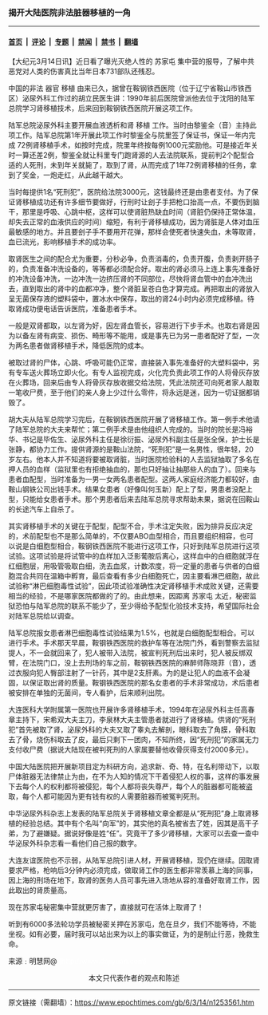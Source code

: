 ### 揭开大陆医院非法脏器移植的一角

---

#### [首页](../../../..?n1253561) &nbsp;|&nbsp; [评论](../../../../../epoch-comment?n1253561) &nbsp;|&nbsp; [专题](../../../../../epoch-special?n1253561) &nbsp;|&nbsp; [禁闻](../../../../../epoch-news?n1253561) &nbsp;|&nbsp; [禁书](../../../../../books?n1253561) &nbsp;|&nbsp; [翻墙](https://github.com/gfw-breaker/nogfw/blob/master/README.md?n1253561)


<div class="post_content" id="artbody" itemprop="articleBody">
 <!-- article content begin -->
 <p>
  【大纪元3月14日讯】近日看了曝光灭绝人性的
  <ok href="https://www.epochtimes.com/gb/tag/%E8%8B%8F%E5%AE%B6%E5%B1%AF.html">
   苏家屯
  </ok>
  集中营的报导，了解中共恶党对人类的伤害真比当年日本731部队还残忍。
 </p>
 <p>
  中国的非法
  <ok href="https://www.epochtimes.com/gb/tag/%E5%99%A8%E5%AE%98.html">
   器官
  </ok>
  <ok href="https://www.epochtimes.com/gb/tag/%E7%A7%BB%E6%A4%8D.html">
   移植
  </ok>
  由来已久，据曾在鞍钢铁西医院（位于辽宁省鞍山市铁西区）泌尿外科工作过的胡立民医生讲：1990年前后医院曾派他去位于沈阳的陆军总院学习肾移植技术，后来回到鞍钢铁西医院开展这项工作。
 </p>
 <p>
  陆军总院泌尿外科主要开展血液透析和肾
  <ok href="https://www.epochtimes.com/gb/tag/%E7%A7%BB%E6%A4%8D.html">
   移植
  </ok>
  工作。当时由黎鉴全（音）主持此项工作。陆军总院第1年开展此项工作时黎鉴全与院里签了保证书，保证一年内完成 72例肾移植手术，如按时完成，院里年终按每例1000元奖励他。可是接近年关时一算还差2例，黎鉴全就让科里专门跑肾源的人去法院联系，提前判2个配型合适的人死刑，未到年关就毙了，取到了肾，从而完成了1年72例肾移植的任务，拿到了奖金，一炮走红，从此越干越大。
 </p>
 <p>
  当时每提供1名“死刑犯”，医院给法院3000元，这钱最终还是由患者支付。为了保证肾移植成功还有许多细节要做好，行刑时让刽子手把枪口抬高一点，不要伤到脑干，那里是呼吸、心跳中枢，这样可以使肾脏热缺血时间（肾脏仍保持正常体温，却失去正常的血液供应的时间）缩短，有利于肾移植成功，因为肾脏是人体对血压最敏感的地方。并且要刽子手不要用开花弹，那样会使死者快速失血，未等取肾，血已流光，影响移植手术的成功率。
 </p>
 <p>
  取肾医生之间的配合尤为重要，分秒必争，负责消毒的，负责开腹，负责剥开肠子的，负责准备冲洗设备的，等等都必须配合好。取出的肾必须马上连上事先准备好的冲洗设备冲洗，一边冲洗一边挤压肾的不同部位，尽快将肾血管中的血冲洗出去，直到取出的肾中的血都冲净，整个肾脏呈苍白色才算完成。再把取出的肾放入呈无菌保存液的塑料袋中，置冰水中保存，取出的肾24小时内必须完成移植。待取肾成功便电话告诉医院，准备患者手术。
 </p>
 <p>
  一般是双肾都取，以左肾为好，因左肾血管长，容易进行下步手术。也取右肾是因为以备左肾有病变、损伤、畸形等不能用，或是事先已为另一患者配好了型，一次为两名患者做肾移植手术，降低医院的成本。
 </p>
 <p>
  被取过肾的尸体，心跳、呼吸可能仍正常，直接装入事先准备好的大塑料袋中，另有专车送火葬场立即火化。有专人监视完成，火化完负责此项工作的人将骨灰存放在火葬场，回来后由专人将骨灰存放收据交给法院，凭此法院还可向死者家人敲取一笔收尸费，至于他们的亲人身上少过什么零件，将永远是迷，因为一切证据都销毁了。
 </p>
 <p>
  胡大夫从陆军总院学习完后，在鞍钢铁西医院开展了肾移植工作。第一例手术他请了陆军总院的大夫来帮忙；第二例手术是由他组织人完成的。当时的院长是冯裕华、书记是毕佐生、泌尿外科主任是徐衍振、泌尿外科副主任是张全保，护士长是张静，都协力工作。提供肾源的是鞍山法院，“死刑犯”是一名男性，很年轻，20岁左右。他本人并不知道将要被取肾脏，当时医院检验科的人去监狱抽取了多名在押人员的血样（监狱里也有拒绝抽血的，那也只好抽让抽那些人的血了）。回来与患者血配型，当时准备为一男一女两名患者配型。这两人家庭经济能力都较好，由鞍山钢铁公司出钱手术。结果女患者（好像叫何玉新）配上了型，男患者没配上型，只能给女患者手术。那个男患者后来去陆军总院寻求帮助未果，据说在回鞍山的长途汽车上自杀了。
 </p>
 <p>
  其实肾移植手术的关键在于配型，配型不合，手术注定失败，因为排异反应决定的，术前配型也不是那么简单的，不仅要ABO血型相合，而且要组织相容，也可以说是白细胞型相合，鞍钢铁西医院不能进行这项工作，只好到陆军总院进行这项试验。这项试验是将试管中的血样加入泛影葡胺后离心，这样血中的白细胞就浮在红细胞层，用吸管吸取白细，洗去血浆，计数浓度，将一定量的患者与供者的白细胞混合共同在温箱中孵育，最后查看有多少白细胞死亡，因主要看淋巴细胞，故此试验称“淋巴细胞毒性试验”，因此项试验准确性决定肾移植手术成败关键，还需要相当的经验，不是哪家医院都做的了的。由此想来，因距离
  <ok href="https://www.epochtimes.com/gb/tag/%E8%8B%8F%E5%AE%B6%E5%B1%AF.html">
   苏家屯
  </ok>
  太近，秘密监狱恐怕与陆军总院的联系不能少了，至少得给予配型化验技术支持，希望国际社会对陆军总院给以调查。
 </p>
 <p>
  陆军总院报女患者淋巴细胞毒性试验结果为1.5%，也就是白细胞配型相合。可以进行手术。手术那天早晨，鞍钢铁西医院的救护车等在法院门外，看到警察去监狱提人，不一会就回来了，犯人被带入法院，被宣判死刑后出来时，犯人被反绑双臂，在法院门口，没上去刑场的车之前，鞍钢铁西医院的麻醉师陈晓菲（音），透过衣服向犯人臀部注射了一针药，其中是2支肝素。为的是让犯人的血液不会凝固，以保证取出肾的质量。鞍钢铁西医院的那名女患者的手术非常成功，术后患者被安排在单独的无菌间，专人看护，后来顺利出院。
 </p>
 <p>
  大连医科大学附属第一医院也开展许多肾移植手术，1994年在泌尿外科主任高春章主持下，宋希双大夫主刀，李泉林大夫主管患者就进行了肾移植。供肾的“死刑犯”首先被取了肾，泌尿外科的大夫又取了睾丸去解剖，眼科取去了角膜，骨科取去了骨，烧伤科取去了皮，最后只剩下一团肉，不知所终，因“死刑犯”的家属无力支付收尸费（据说大陆现在被判死刑的人家属要替他收骨灰得支付2000多元）。
 </p>
 <p>
  中国大陆医院把开展新项目定为科研方向，追求新、奇、特，在名利带动下，以取尸体脏器无法律禁止为由，在不为人知的情况下干着侵犯人权的事，这样的事发展下去每个人的权利都将被侵犯，每个人都将丧失尊严，每个人的脏器都可能被盗取，每个人都可能因为更有钱有权的人需要脏器而被冤判死刑。
 </p>
 <p>
  中华泌尿外科杂志上发表的陆军总院关于肾移植文章全都是从“死刑犯”身上取肾移植的经验总结。其中有个名叫“向军”的，其实他的真名被省去了姓，因其是高干子弟，为了避嫌疑。据说好像是姓“任”。究竟干了多少肾移植，大家可以去查一查中华泌尿外科杂志看一看他们自己报的数字。
 </p>
 <p>
  大连友谊医院也不示弱，从陆军总院引进人材，开展肾移植，现仍在继续。因取肾要求严格，枪响后3分钟内必须完成，做取肾工作的医生都非常羡慕上海的同事，因上海的刑场在地下，取肾的医务人员可事先进入场地从容的准备好取肾工作，因此取出的肾质量高。
 </p>
 <p>
  现在苏家屯秘密集中营就更厉害了，直接就可在活体上取肾了！
 </p>
 <p>
  听到有6000多法轮功学员被秘密关押在苏家屯，危在旦夕，我们不能等待，不能坐视。如有必要，届时我可以站出来为以上的事实做证，为的是制止行恶，挽救生命。
 </p>
 <p>
  来源﹕明慧网@
  <font color="#ffffff">
   (http://www.dajiyuan.com)
  </font>
  <br/>
  <center>
   <font class="GY13">
    本文只代表作者的观点和陈述
   </font>
  </center>
 </p>
 <!-- article content end -->
 <div id="below_article_ad">
 </div>
</div>


---

原文链接（需翻墙）：https://www.epochtimes.com/gb/6/3/14/n1253561.htm